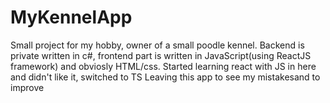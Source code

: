 # MyKennelApp
Small project for my hobby, owner of a small poodle kennel.
Backend is private written in c#, frontend part is written in JavaScript(using ReactJS framework) and obviosly HTML/css.
Started learning react with JS in here and didn't like it, switched to TS
Leaving this app to see my mistakesand to improve
